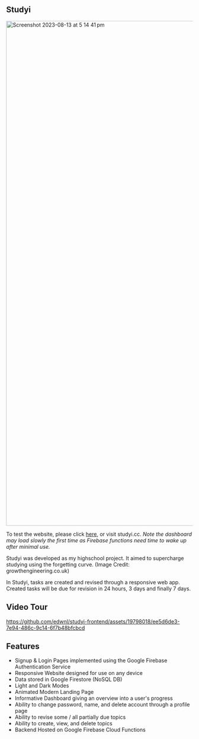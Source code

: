 ## Studyi

<img width="1363" alt="Screenshot 2023-08-13 at 5 14 41 pm" src="https://github.com/edwnl/studyi-frontend/assets/19798018/994b98e1-ca16-4d3b-bdcb-c4a93d110d24">

To test the website, please click [here](http://studyi.cc/), or visit studyi.cc.
*Note the dashboard may load slowly the first time as Firebase functions need time to wake up after minimal use.*

Studyi was developed as my highschool project. It aimed to supercharge studying using the forgetting curve. (Image Credit: growthengineering.co.uk)

In Studyi, tasks are created and revised through a responsive web app. Created tasks will be due for revision in 24 hours, 3 days and finally 7 days.

## Video Tour

https://github.com/edwnl/studyi-frontend/assets/19798018/ee5d6de3-7e94-486c-9c14-6f7b48bfcbcd

## Features
- Signup & Login Pages implemented using the Google Firebase Authentication Service
- Responsive Website designed for use on any device
- Data stored in Google Firestore (NoSQL DB)
- Light and Dark Modes
- Animated Modern Landing Page
- Informative Dashboard giving an overview into a user's progress
- Ability to change password, name, and delete account through a profile page
- Ability to revise some / all partially due topics
- Ability to create, view, and delete topics
- Backend Hosted on Google Firebase Cloud Functions

  
